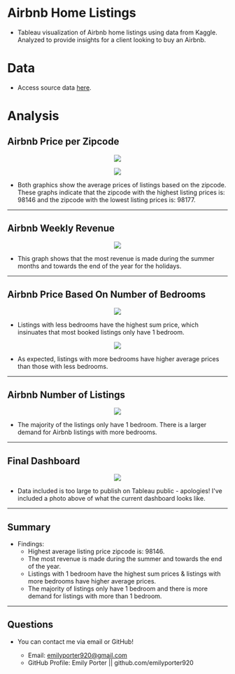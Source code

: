 # Airbnb Home Listings
* Tableau visualization of Airbnb home listings using data from Kaggle. Analyzed to provide insights for a client looking to buy an Airbnb.

# Data

* Access source data <a href="https://www.kaggle.com/datasets/alexanderfreberg/airbnb-listings-2016-dataset" target="_blank">here</a>.

# Analysis

## Airbnb Price per Zipcode

<p align="center">
    <img
         src=Pictures/price_zipcode_bargraph.png
         >
    </p>

<p align="center">
    <img
         src=Pictures/price_zipcode_map.png
         >
    </p>

* Both graphics show the average prices of listings based on the zipcode. These graphs indicate that the zipcode with the highest listing prices is: 98146 and the zipcode with the lowest listing prices is: 98177. 

-----

## Airbnb Weekly Revenue

<p align="center">
    <img
         src=Pictures/revenue_2016_year.png
         >
    </p>

* This graph shows that the most revenue is made during the summer months and towards the end of the year for the holidays.

-----

## Airbnb Price Based On Number of Bedrooms

<p align="center">
    <img
         src=Pictures/sum_number_bedrooms.png
         >
    </p>

* Listings with less bedrooms have the highest sum price, which insinuates that most booked listings only have 1 bedroom.

<p align="center">
    <img
         src=Pictures/avg_number_bedrooms.png
         >
    </p>

* As expected, listings with more bedrooms have higher average prices than those with less bedrooms. 

-----

## Airbnb Number of Listings

<p align="center">
    <img
         src=Pictures/distinct_count_bedrooms.png
         >
    </p>

* The majority of the listings only have 1 bedroom. There is a larger demand for Airbnb listings with more bedrooms.

-----

## Final Dashboard

<p align="center">
    <img
         src=Pictures/dashboard_photo.png
         >
    </p>

* Data included is too large to publish on Tableau public - apologies! I've included a photo above of what the current dashboard looks like.

-----

## Summary

* Findings:
    * Highest average listing price zipcode is: 98146.
    * The most revenue is made during the summer and towards the end of the year.
    * Listings with 1 bedroom have the highest sum prices & listings with more bedrooms have higher average prices.
    * The majority of listings only have 1 bedroom and there is more demand for listings with more than 1 bedroom.

-----

## Questions

* You can contact me via email or GitHub!

    * Email: emilyporter920@gmail.com
    * GitHub Profile: Emily Porter || github.com/emilyporter920 
